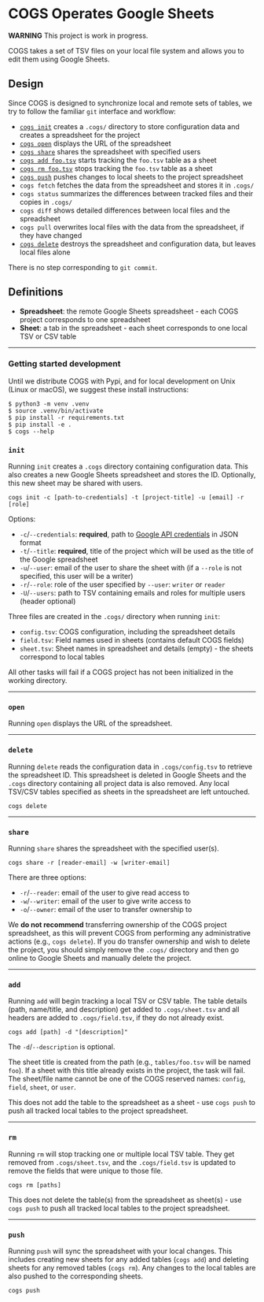 # COGS Operates Google Sheets

**WARNING** This project is work in progress.

COGS takes a set of TSV files on your local file system and allows you to edit them using Google Sheets.


## Design

Since COGS is designed to synchronize local and remote sets of tables,
we try to follow the familiar `git` interface and workflow:

- [`cogs init`](#init) creates a `.cogs/` directory to store configuration data and creates a spreadsheet for the project
- [`cogs open`](#open) displays the URL of the spreadsheet
- [`cogs share`](#share) shares the spreadsheet with specified users
- [`cogs add foo.tsv`](#add) starts tracking the `foo.tsv` table as a sheet
- [`cogs rm foo.tsv`](#rm) stops tracking the `foo.tsv` table as a sheet
- [`cogs push`](#push) pushes changes to local sheets to the project spreadsheet
- `cogs fetch` fetches the data from the spreadsheet and stores it in `.cogs/`
- `cogs status` summarizes the differences between tracked files and their copies in `.cogs/`
- `cogs diff` shows detailed differences between local files and the spreadsheet
- `cogs pull` overwrites local files with the data from the spreadsheet, if they have changed
- [`cogs delete`](#delete) destroys the spreadsheet and configuration data, but leaves local files alone

There is no step corresponding to `git commit`.

## Definitions

- **Spreadsheet**: the remote Google Sheets spreadsheet - each COGS project corresponds to one spreadsheet
- **Sheet**: a tab in the spreadsheet - each sheet corresponds to one local TSV or CSV table

---

### Getting started development

Until we distribute COGS with Pypi, and for local development on Unix (Linux or macOS), we suggest these install instructions:

```
$ python3 -m venv .venv
$ source .venv/bin/activate
$ pip install -r requirements.txt
$ pip install -e .
$ cogs --help
```

### `init`

Running `init` creates a `.cogs` directory containing configuration data. This also creates a new Google Sheets spreadsheet and stores the ID. Optionally, this new sheet may be shared with users.

```
cogs init -c [path-to-credentials] -t [project-title] -u [email] -r [role]
```

Options:
- `-c`/`--credentials`: **required**, path to [Google API credentials](https://gspread.readthedocs.io/en/latest/oauth2.html#enable-api-access-for-a-project) in JSON format
- `-t`/`--title`: **required**, title of the project which will be used as the title of the Google spreadsheet
- `-u`/`--user`: email of the user to share the sheet with (if a `--role` is not specified, this user will be a writer)
- `-r`/`--role`: role of the user specified by `--user`: `writer` or `reader`
- `-U`/`--users`: path to TSV containing emails and roles for multiple users (header optional)

Three files are created in the `.cogs/` directory when running `init`:
- `config.tsv`: COGS configuration, including the spreadsheet details 
- `field.tsv`: Field names used in sheets (contains default COGS fields)
- `sheet.tsv`: Sheet names in spreadsheet and details (empty) - the sheets correspond to local tables

All other tasks will fail if a COGS project has not been initialized in the working directory.

---

### `open`

Running `open` displays the URL of the spreadsheet.

---

### `delete`

Running `delete` reads the configuration data in `.cogs/config.tsv` to retrieve the spreadsheet ID. This spreadsheet is deleted in Google Sheets and the `.cogs` directory containing all project data is also removed. Any local TSV/CSV tables specified as sheets in the spreadsheet are left untouched.

```
cogs delete
```

---

### `share`

Running `share` shares the spreadsheet with the specified user(s).
```
cogs share -r [reader-email] -w [writer-email]
```

There are three options:
- `-r`/`--reader`: email of the user to give read access to
- `-w`/`--writer`: email of the user to give write access to
- `-o`/`--owner`: email of the user to transfer ownership to

We **do not recommend** transferring ownership of the COGS project spreadsheet, as this will prevent COGS from performing any administrative actions (e.g., `cogs delete`). If you do transfer ownership and wish to delete the project, you should simply remove the `.cogs/` directory and then go online to Google Sheets and manually delete the project.

---

### `add`

Running `add` will begin tracking a local TSV or CSV table. The table details (path, name/title, and description) get added to `.cogs/sheet.tsv` and all headers are added to `.cogs/field.tsv`, if they do not already exist.

```
cogs add [path] -d "[description]"
```

The `-d`/`--description` is optional.

The sheet title is created from the path (e.g., `tables/foo.tsv` will be named `foo`). If a sheet with this title already exists in the project, the task will fail. The sheet/file name cannot be one of the COGS reserved names: `config`, `field`, `sheet`, or `user`.

This does not add the table to the spreadsheet as a sheet - use `cogs push` to push all tracked local tables to the project spreadsheet.

---

### `rm`

Running `rm` will stop tracking one or multiple local TSV table. They get removed from `.cogs/sheet.tsv`, and the `.cogs/field.tsv` is updated to remove the fields that were unique to those file.
```
cogs rm [paths]
```

This does not delete the table(s) from the spreadsheet as sheet(s) - use `cogs push` to push all tracked local tables to the project spreadsheet.

---

### `push`

Running `push` will sync the spreadsheet with your local changes. This includes creating new sheets for any added tables (`cogs add`) and deleting sheets for any removed tables (`cogs rm`). Any changes to the local tables are also pushed to the corresponding sheets.

```
cogs push
```
